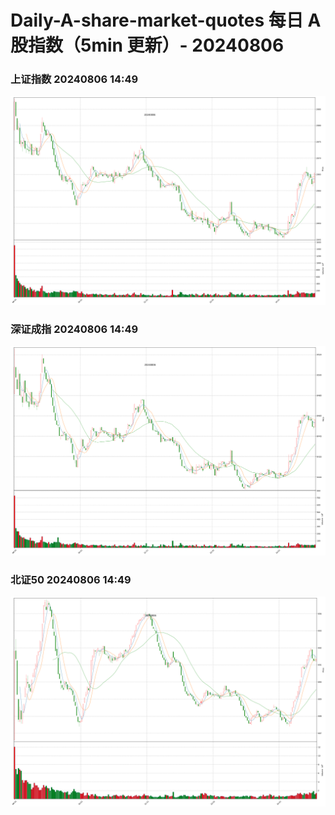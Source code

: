 
# Daily-A-share-market-quotes 每日 A 股指数（5min 更新）- 20240806

### 上证指数 20240806 14:49
![](./fig/2024/8/20240806-sh000001.png)

### 深证成指 20240806 14:49
![](./fig/2024/8/20240806-sz399001.png)

### 北证50 20240806 14:49
![](./fig/2024/8/20240806-bj899050.png)
